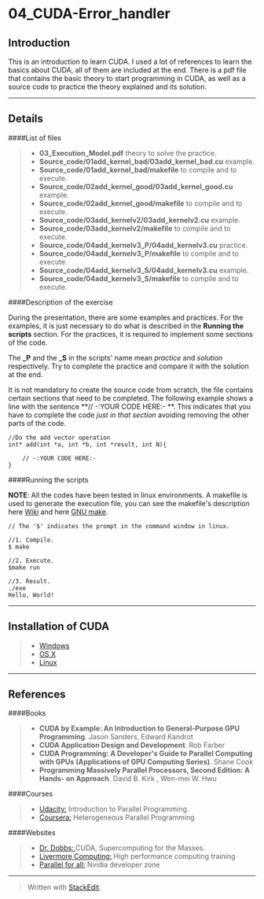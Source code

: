 04_CUDA-Error_handler
===================

Introduction
-------------
This is an introduction to learn CUDA. I used a lot of references to learn the basics about CUDA, all of them are included at the end. There is a pdf file that contains the basic theory to start programming in CUDA, as well as a source code to practice the theory explained and its solution.

-------------

Details
-------------

####List of files

> * **03_Execution_Model.pdf** theory to solve the practice.
> * **Source_code/01add_kernel_bad/03add_kernel_bad.cu**  example.
> * **Source_code/01add_kernel_bad/makefile**  to compile and to execute.
> * **Source_code/02add_kernel_good/03add_kernel_good.cu**  example.
> * **Source_code/02add_kernel_good/makefile**  to compile and to execute.
> * **Source_code/03add_kernelv2/03add_kernelv2.cu**  example.
> * **Source_code/03add_kernelv2/makefile**  to compile and to execute.
> * **Source_code/04add_kernelv3_P/04add_kernelv3.cu**  practice.
> * **Source_code/04add_kernelv3_P/makefile**  to compile and to execute.
> * **Source_code/04add_kernelv3_S/04add_kernelv3.cu**  example.
> * **Source_code/04add_kernelv3_S/makefile**  to compile and to execute.
> 
####Description of the exercise

During the presentation, there are some examples and practices. For the examples, it is just necessary to do what is described in the **Running the scripts** section. For the practices, it is required to implement some sections of the code.

The **_P** and the **_S** in the scripts' name mean *practice* and *solution* respectively. Try to complete the practice and compare it with the solution at the end.

It is not mandatory to create the source code from scratch, the file contains certain sections that need to be completed. The following example shows a line with the sentence **// -:YOUR CODE HERE:- **. This indicates that you have to complete the code *just in that section* avoiding removing the other parts of the code.


```
//Do the add vector operation
int* add(int *a, int *b, int *result, int N){

	// -:YOUR CODE HERE:-
}
```

####Running the scripts


**NOTE**: All the codes have been tested in linux environments. A makefile is used to generate the execution file, you can see the makefile's description here [Wiki](http://en.wikipedia.org/wiki/Makefile) and here [GNU make](https://www.gnu.org/software/make/manual/make.html#Introduction).

```
// The '$' indicates the prompt in the command window in linux.

//1. Compile. 
$ make

//2. Execute. 
$make run

//3. Result.
./exe
Hello, World!
```

-------------

Installation of CUDA
-------------


>* [Windows](http://docs.nvidia.com/cuda/cuda-getting-started-guide-for-microsoft-windows/index.html)
>* [OS X](http://docs.nvidia.com/cuda/cuda-getting-started-guide-for-mac-os-x/index.html)
>* [Linux](http://docs.nvidia.com/cuda/cuda-getting-started-guide-for-linux/index.html)

-------------

References
-------------

####Books
>* **CUDA by Example: An Introduction to General-Purpose GPU Programming**. Jason Sanders, Edward Kandrot
>* **CUDA Application Design and Development**. Rob Farber
>* **CUDA Programming: A Developer's Guide to Parallel Computing with GPUs (Applications of GPU Computing Series)**. Shane Cook
>* **Programming Massively Parallel Processors, Second Edition: A Hands- on Approach**. David B. Kirk , Wen-mei W. Hwu

####Courses
>* [Udacity:](https://www.udacity.com/course/cs344) Introduction to Parallel Programming.
>* [Coursera:](https://www.coursera.org/course/hetero) Heterogeneous Parallel Programming

####Websites

>* [Dr. Dobbs: ](http://www.drdobbs.com/parallel/cuda-supercomputing-for-the-masses-part/207200659) CUDA, Supercomputing for the Masses.
>* [Livermore Computing:](https://computing.llnl.gov/?set=training&page=index) High performance computing training
>* [Parallel for all:](http://devblogs.nvidia.com/parallelforall/) Nvidia developer zone

-------------


> Written with [StackEdit](https://stackedit.io/).
